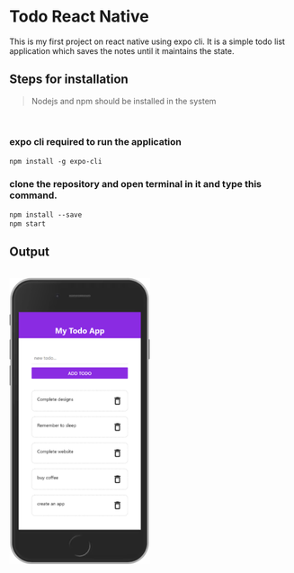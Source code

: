 # Todo React Native

This is my first project on react native using expo cli. It is a simple todo list application which saves the notes until it maintains the state.

## Steps for installation
> Nodejs and npm should be installed in the system

<br>

### expo cli required to run the application
```
npm install -g expo-cli
```

### clone the repository and open terminal in it and type this command.
```
npm install --save
npm start
```

## Output

<br>

<img src="./.github/ss.png" width="250" alt="mobile phone screenshot">
